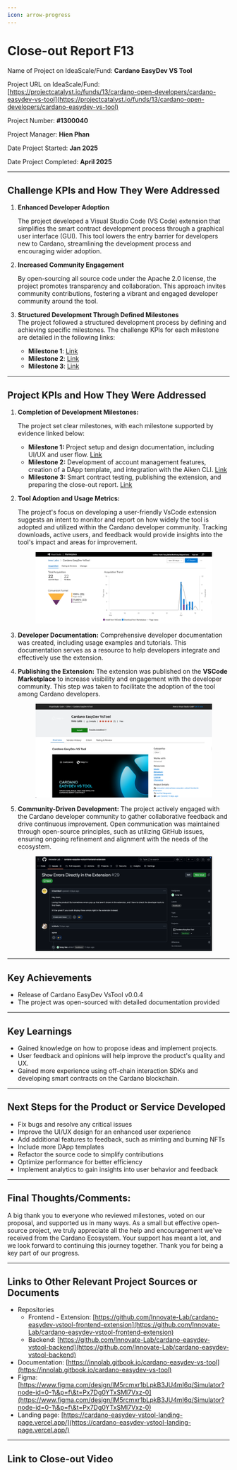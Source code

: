 ```yaml
---
icon: arrow-progress
---
```


# Close-out Report F13

Name of Project on IdeaScale/Fund: **Cardano EasyDev VS Tool**

Project URL on IdeaScale/Fund: [https://projectcatalyst.io/funds/13/cardano-open-developers/cardano-easydev-vs-tool](https://projectcatalyst.io/funds/13/cardano-open-developers/cardano-easydev-vs-tool)

Project Number: **#1300040**

Project Manager: **Hien Phan**

Date Project Started: **Jan 2025**

Date Project Completed: **April 2025**

***

## Challenge KPIs and How They Were Addressed

1.  **Enhanced Developer Adoption**

    The project developed a Visual Studio Code (VS Code) extension that simplifies the smart contract development process through a graphical user interface (GUI). This tool lowers the entry barrier for developers new to Cardano, streamlining the development process and encouraging wider adoption.
2.  **Increased Community Engagement**

    By open-sourcing all source code under the Apache 2.0 license, the project promotes transparency and collaboration. This approach invites community contributions, fostering a vibrant and engaged developer community around the tool.
3. **Structured Development Through Defined Milestones**\
   The project followed a structured development process by defining and achieving specific milestones. The challenge KPIs for each milestone are detailed in the following links:
   * **Milestone 1**: [Link](https://milestones.projectcatalyst.io/projects/1300040/milestones/1)
   * **Milestone 2**: [Link](https://milestones.projectcatalyst.io/projects/1300040/milestones/2)
   * **Milestone 3**: [Link](https://milestones.projectcatalyst.io/projects/1300040/milestones/3)

***

## **Project KPIs and How They Were Addressed**

1.  **Completion of Development Milestones:**

    The project set clear milestones, with each milestone supported by evidence linked below:

    * **Milestone 1:** Project setup and design documentation, including UI/UX and user flow. [Link](https://milestones.projectcatalyst.io/projects/1300040/milestones/1)
    * **Milestone 2:** Development of account management features, creation of a DApp template, and integration with the Aiken CLI. [Link](https://milestones.projectcatalyst.io/projects/1300040/milestones/2)
    * **Milestone 3:** Smart contract testing, publishing the extension, and preparing the close-out report. [Link](https://milestones.projectcatalyst.io/projects/1300040/milestones/3)
2.  **Tool Adoption and Usage Metrics:**

    The project's focus on developing a user-friendly VsCode extension suggests an intent to monitor and report on how widely the tool is adopted and utilized within the Cardano developer community. Tracking downloads, active users, and feedback would provide insights into the tool's impact and areas for improvement.



    <figure><img src=".gitbook/assets/vscode-marketplace-report.png" alt=""><figcaption></figcaption></figure>
3. **Developer Documentation:** Comprehensive developer documentation was created, including usage examples and tutorials. This documentation serves as a resource to help developers integrate and effectively use the extension.
4.  **Publishing the Extension:** The extension was published on the **VSCode Marketplace** to increase visibility and engagement with the developer community. This step was taken to facilitate the adoption of the tool among Cardano developers.



    <figure><img src=".gitbook/assets/extension-publication.png" alt=""><figcaption></figcaption></figure>
5.  **Community-Driven Development:** The project actively engaged with the Cardano developer community to gather collaborative feedback and drive continuous improvement. Open communication was maintained through open-source principles, such as utilizing GitHub issues, ensuring ongoing refinement and alignment with the needs of the ecosystem.



    <figure><img src=".gitbook/assets/user-feedback.png" alt=""><figcaption></figcaption></figure>

***

## **Key Achievements**

* Release of Cardano EasyDev VsTool v0.0.4
* The project was open-sourced with detailed documentation provided

***

## **Key Learnings**

* Gained knowledge on how to propose ideas and implement projects.
* User feedback and opinions will help improve the product's quality and UX.
* Gained more experience using off-chain interaction SDKs and developing smart contracts on the Cardano blockchain.

***

## **Next Steps for the Product or Service Developed**

* Fix bugs and resolve any critical issues
* Improve the UI/UX design for an enhanced user experience
* Add additional features to feedback, such as minting and burning NFTs
* Include more DApp templates
* Refactor the source code to simplify contributions
* Optimize performance for better efficiency
* Implement analytics to gain insights into user behavior and feedback

***

## **Final Thoughts/Comments:**

A big thank you to everyone who reviewed milestones, voted on our proposal, and supported us in many ways. As a small but effective open-source project, we truly appreciate all the help and encouragement we've received from the Cardano Ecosystem. Your support has meant a lot, and we look forward to continuing this journey together. Thank you for being a key part of our progress.

***

## **Links to Other Relevant Project Sources or Documents**

* Repositories
  * Frontend - Extension: [https://github.com/Innovate-Lab/cardano-easydev-vstool-frontend-extension](https://github.com/Innovate-Lab/cardano-easydev-vstool-frontend-extension)
  * Backend: [https://github.com/Innovate-Lab/cardano-easydev-vstool-backend](https://github.com/Innovate-Lab/cardano-easydev-vstool-backend)
* Documentation: [https://innolab.gitbook.io/cardano-easydev-vs-tool](https://innolab.gitbook.io/cardano-easydev-vs-tool)
* Figma: [https://www.figma.com/design/lM5rcmxr1bLpkB3JU4mI6q/Simulator?node-id=0-1\&p=f\&t=Px7Dg0YTxSMl7Vxz-0](https://www.figma.com/design/lM5rcmxr1bLpkB3JU4mI6q/Simulator?node-id=0-1\&p=f\&t=Px7Dg0YTxSMl7Vxz-0)
* Landing page: [https://cardano-easydev-vstool-landing-page.vercel.app/](https://cardano-easydev-vstool-landing-page.vercel.app/)

***

## **Link to Close-out Video**

